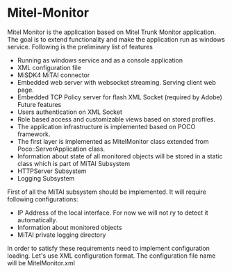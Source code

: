 # Mitel-Monitor
Mitel Monitor is the application based on Mitel Trunk Monitor application. The goal is to extend functionality and make the application run as windows service.
Following is the preliminary list of features
- Running as windows service and as a console application
- XML configuration file
- MiSDK4 MiTAI connector
- Embedded web server with websocket streaming. Serving client web page.
- Embedded TCP Policy server for flash XML Socket (required by Adobe)
Future features
- Users authentication on XML Socket
- Role based access and customizable views based on stored profiles.
- The application infrastructure is implemented based on POCO framework. 
- The first layer is implemented as MitelMonitor class extended from Poco::ServerApplication class.
- Information about state of all monitored objects will be stored in a static class which is part of MiTAI Subsystem
- HTTPServer Subsystem
- Logging Subsystem

First of all the MiTAI subsystem should be implemented. 
It will require following configurations:
- IP Address of the local interface. For now we will not ry to detect it automatically.
- Information about monitored objects
- MiTAI private logging directory

In order to satisfy these requirements need to implement configuration loading. Let's use XML configuration format.
The configuration file name will be MitelMonitor.xml
